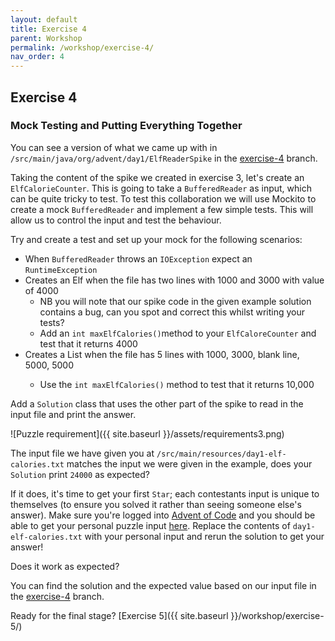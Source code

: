 ```yaml
---
layout: default
title: Exercise 4
parent: Workshop
permalink: /workshop/exercise-4/
nav_order: 4
---
```

## Exercise 4
### Mock Testing and Putting Everything Together

You can see a version of what we came up with in `/src/main/java/org/advent/day1/ElfReaderSpike` in the [exercise-4](https://github.com/jpgough/advent-of-tdd/tree/exercise-4) branch.

Taking the content of the spike we created in exercise 3, let's create an `ElfCalorieCounter`.
This is going to take a `BufferedReader` as input, which can be quite tricky to test.
To test this collaboration we will use Mockito to create a mock `BufferedReader` and implement a few simple tests.
This will allow us to control the input and test the behaviour.

Try and create a test and set up your mock for the following scenarios:
* When `BufferedReader` throws an `IOException` expect an `RuntimeException`
* Creates an Elf when the file has two lines with 1000 and 3000 with value of 4000
    * NB you will note that our spike code in the given example solution contains a bug, can you spot and correct this whilst writing your tests?
    * Add an `int maxElfCalories()`method to your `ElfCaloreCounter` and test that it returns 4000
* Creates a List<Elf> when the file has 5 lines with 1000, 3000, blank line, 5000, 5000
    * Use the `int maxElfCalories()` method to test that it returns 10,000


Add a `Solution` class that uses the other part of the spike to read in the input file and print the answer.

![Puzzle requirement]({{ site.baseurl }}/assets/requirements3.png)

The input file we have given you at `/src/main/resources/day1-elf-calories.txt` matches the input we were given in the example, does your `Solution` print `24000` as expected?

If it does, it's time to get your first `Star`; each contestants input is unique to themselves (to ensure you solved it rather than seeing someone else's answer). Make sure you're logged into [Advent of Code](https://adventofcode.com/) and you should be able to get your personal puzzle input [here](https://adventofcode.com/2022/day/1/input). Replace the contents of `day1-elf-calories.txt` with your personal input and rerun the solution to get your answer!

Does it work as expected?

You can find the solution and the expected value based on our input file in the [exercise-4](https://github.com/jpgough/advent-of-tdd/tree/exercise-4) branch.

Ready for the final stage? [Exercise 5]({{ site.baseurl }}/workshop/exercise-5/)